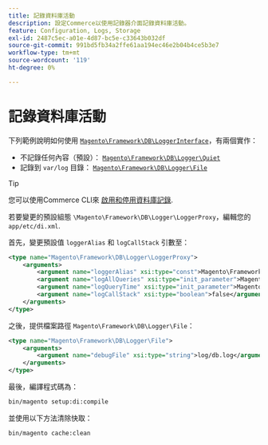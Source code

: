 ```yaml
---
title: 記錄資料庫活動
description: 設定Commerce以使用記錄器介面記錄資料庫活動。
feature: Configuration, Logs, Storage
exl-id: 2487c5ec-a01e-4d87-bc5e-c33643b032df
source-git-commit: 991bd5fb34a2ffe61aa194ec46e2b04b4ce5b3e7
workflow-type: tm+mt
source-wordcount: '119'
ht-degree: 0%

---
```


# 記錄資料庫活動

下列範例說明如何使用 [`Magento\Framework\DB\LoggerInterface`][interface]，有兩個實作：

- 不記錄任何內容（預設）： [`Magento\Framework\DB\Logger\Quiet`][quiet]
- 記錄到 `var/log` 目錄： [`Magento\Framework\DB\Logger\File`][file]

>[!TIP]
>
>您可以使用Commerce CLI來 [啟用和停用資料庫記錄](../cli/enable-logging.md#database-logging).

若要變更的預設組態 `\Magento\Framework\DB\Logger\LoggerProxy`，編輯您的 `app/etc/di.xml`.

首先，變更預設值 `loggerAlias` 和 `logCallStack` 引數至：

```xml
<type name="Magento\Framework\DB\Logger\LoggerProxy">
    <arguments>
        <argument name="loggerAlias" xsi:type="const">Magento\Framework\DB\Logger\LoggerProxy::LOGGER_ALIAS_FILE</argument>
        <argument name="logAllQueries" xsi:type="init_parameter">Magento\Framework\Config\ConfigOptionsListConstants::CONFIG_PATH_DB_LOGGER_LOG_EVERYTHING</argument>
        <argument name="logQueryTime" xsi:type="init_parameter">Magento\Framework\Config\ConfigOptionsListConstants::CONFIG_PATH_DB_LOGGER_QUERY_TIME_THRESHOLD</argument>
        <argument name="logCallStack" xsi:type="boolean">false</argument>
    </arguments>
</type>
```

之後，提供檔案路徑 `Magento\Framework\DB\Logger\File`：

```xml
<type name="Magento\Framework\DB\Logger\File">
    <arguments>
        <argument name="debugFile" xsi:type="string">log/db.log</argument>
    </arguments>
</type>
```

最後，編譯程式碼為：

```bash
bin/magento setup:di:compile
```

並使用以下方法清除快取：

```bash
bin/magento cache:clean
```

<!-- link definitions -->

[file]: https://github.com/magento/magento2/blob/2.4/lib/internal/Magento/Framework/DB/Logger/File.php
[interface]: https://github.com/magento/magento2/blob/2.4/lib/internal/Magento/Framework/DB/LoggerInterface.php
[quiet]: https://github.com/magento/magento2/blob/2.4/lib/internal/Magento/Framework/DB/Logger/Quiet.php
